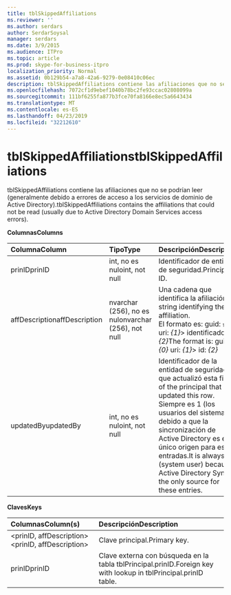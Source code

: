 ```yaml
---
title: tblSkippedAffiliations
ms.reviewer: ''
ms.author: serdars
author: SerdarSoysal
manager: serdars
ms.date: 3/9/2015
ms.audience: ITPro
ms.topic: article
ms.prod: skype-for-business-itpro
localization_priority: Normal
ms.assetid: 0b129b54-a7a8-42a6-9279-0e08410c06ec
description: tblSkippedAffiliations contiene las afiliaciones que no se podrían leer (generalmente debido a errores de acceso a los servicios de dominio de Active Directory).
ms.openlocfilehash: 7072cf1d9ebef1040b78bc2fe93ccac02808099a
ms.sourcegitcommit: 111bf6255fa877b3fce70fa8166e8ec5a6643434
ms.translationtype: MT
ms.contentlocale: es-ES
ms.lasthandoff: 04/23/2019
ms.locfileid: "32212610"
---
```

# <a name="tblskippedaffiliations"></a><span data-ttu-id="4098a-103">tblSkippedAffiliations</span><span class="sxs-lookup"><span data-stu-id="4098a-103">tblSkippedAffiliations</span></span>
 
<span data-ttu-id="4098a-104">tblSkippedAffiliations contiene las afiliaciones que no se podrían leer (generalmente debido a errores de acceso a los servicios de dominio de Active Directory).</span><span class="sxs-lookup"><span data-stu-id="4098a-104">tblSkippedAffiliations contains the affiliations that could not be read (usually due to Active Directory Domain Services access errors).</span></span>
  
<span data-ttu-id="4098a-105">**Columnas**</span><span class="sxs-lookup"><span data-stu-id="4098a-105">**Columns**</span></span>

|<span data-ttu-id="4098a-106">**Columna**</span><span class="sxs-lookup"><span data-stu-id="4098a-106">**Column**</span></span>|<span data-ttu-id="4098a-107">**Tipo**</span><span class="sxs-lookup"><span data-stu-id="4098a-107">**Type**</span></span>|<span data-ttu-id="4098a-108">**Descripción**</span><span class="sxs-lookup"><span data-stu-id="4098a-108">**Description**</span></span>|
|:-----|:-----|:-----|
|<span data-ttu-id="4098a-109">prinID</span><span class="sxs-lookup"><span data-stu-id="4098a-109">prinID</span></span>  <br/> |<span data-ttu-id="4098a-110">int, no es nulo</span><span class="sxs-lookup"><span data-stu-id="4098a-110">int, not null</span></span>  <br/> |<span data-ttu-id="4098a-111">Identificador de entidad de seguridad.</span><span class="sxs-lookup"><span data-stu-id="4098a-111">Principal ID.</span></span>  <br/> |
|<span data-ttu-id="4098a-112">affDescription</span><span class="sxs-lookup"><span data-stu-id="4098a-112">affDescription</span></span>  <br/> |<span data-ttu-id="4098a-113">nvarchar (256), no es nulo</span><span class="sxs-lookup"><span data-stu-id="4098a-113">nvarchar (256), not null</span></span>  <br/> |<span data-ttu-id="4098a-114">Una cadena que identifica la afiliación.</span><span class="sxs-lookup"><span data-stu-id="4098a-114">A string identifying the affiliation.</span></span>  <br/> <span data-ttu-id="4098a-115">El formato es: guid: _{0}_ uri: _{1}_> identificador:_{2}_</span><span class="sxs-lookup"><span data-stu-id="4098a-115">The format is: guid:  _{0}_ uri: _{1}_> id:  _{2}_</span></span> <br/> |
|<span data-ttu-id="4098a-116">updatedBy</span><span class="sxs-lookup"><span data-stu-id="4098a-116">updatedBy</span></span>  <br/> |<span data-ttu-id="4098a-117">int, no es nulo</span><span class="sxs-lookup"><span data-stu-id="4098a-117">int, not null</span></span>  <br/> |<span data-ttu-id="4098a-118">Identificador de la entidad de seguridad que actualizó esta fila.</span><span class="sxs-lookup"><span data-stu-id="4098a-118">ID of the principal that updated this row.</span></span> <span data-ttu-id="4098a-119">Siempre es 1 (los usuarios del sistema) debido a que la sincronización de Active Directory es el único origen para estas entradas.</span><span class="sxs-lookup"><span data-stu-id="4098a-119">It is always 1 (system user) because Active Directory Sync is the only source for these entries.</span></span>  <br/> |
   
<span data-ttu-id="4098a-120">**Claves**</span><span class="sxs-lookup"><span data-stu-id="4098a-120">**Keys**</span></span>

|<span data-ttu-id="4098a-121">**Columnas**</span><span class="sxs-lookup"><span data-stu-id="4098a-121">**Column(s)**</span></span>|<span data-ttu-id="4098a-122">**Descripción**</span><span class="sxs-lookup"><span data-stu-id="4098a-122">**Description**</span></span>|
|:-----|:-----|
|<span data-ttu-id="4098a-123">\<prinID, affDescription\></span><span class="sxs-lookup"><span data-stu-id="4098a-123">\<prinID, affDescription\></span></span>  <br/> |<span data-ttu-id="4098a-124">Clave principal.</span><span class="sxs-lookup"><span data-stu-id="4098a-124">Primary key.</span></span>  <br/> |
|<span data-ttu-id="4098a-125">prinID</span><span class="sxs-lookup"><span data-stu-id="4098a-125">prinID</span></span>  <br/> |<span data-ttu-id="4098a-126">Clave externa con búsqueda en la tabla tblPrincipal.prinID.</span><span class="sxs-lookup"><span data-stu-id="4098a-126">Foreign key with lookup in tblPrincipal.prinID table.</span></span>  <br/> |
   

